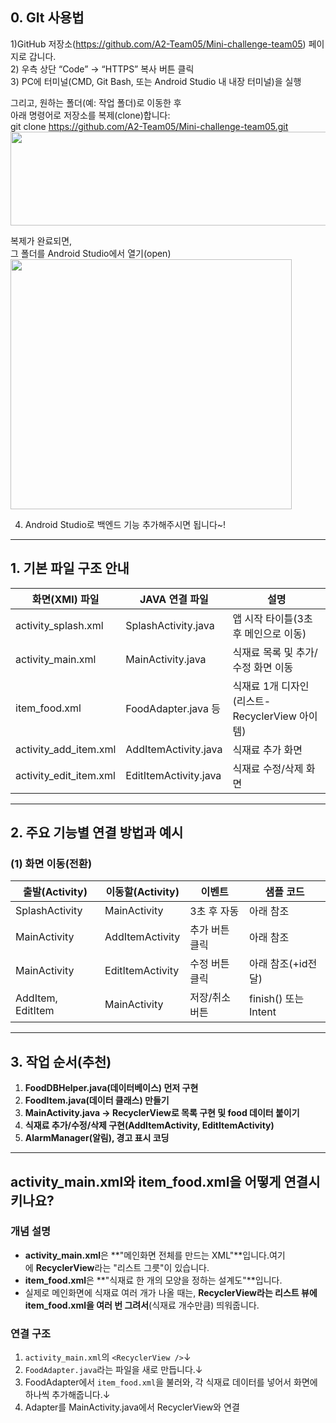 ## 0. GIt 사용법
1)GitHub 저장소(https://github.com/A2-Team05/Mini-challenge-team05) 페이지로 갑니다.  
2) 우측 상단 “Code” → “HTTPS” 복사 버튼 클릭  
3) PC에 터미널(CMD, Git Bash, 또는 Android Studio 내 내장 터미널)을 실행  

그리고, 원하는 폴더(예: 작업 폴더)로 이동한 후  
아래 명령어로 저장소를 복제(clone)합니다:  
git clone https://github.com/A2-Team05/Mini-challenge-team05.git  
<img src="https://velog.velcdn.com/images/dinkotribe/post/40bbb4ff-e773-4264-a101-0ac35ca114a1/image.png" width="550" height="150"/>


복제가 완료되면,  
그 폴더를 Android Studio에서 열기(open)  
<img src="https://velog.velcdn.com/images/dinkotribe/post/87e9925b-8549-41d3-a762-5a279f88e915/image.png" width="450" height="400"/>

4) Android Studio로 백엔드 기능 추가해주시면 됩니다~!  

---
## 1. 기본 파일 구조 안내

| 화면(XMl) 파일 | JAVA 연결 파일 | 설명 |
| --- | --- | --- |
| activity_splash.xml | SplashActivity.java | 앱 시작 타이틀(3초 후 메인으로 이동) |
| activity_main.xml | MainActivity.java | 식재료 목록 및 추가/수정 화면 이동 |
| item_food.xml | FoodAdapter.java 등 | 식재료 1개 디자인(리스트-RecyclerView 아이템) |
| activity_add_item.xml | AddItemActivity.java | 식재료 추가 화면 |
| activity_edit_item.xml | EditItemActivity.java | 식재료 수정/삭제 화면 |

---

## 2. 주요 기능별 연결 방법과 예시

### (1) **화면 이동(전환)**

| 출발(Activity) | 이동할(Activity) | 이벤트 | 샘플 코드 |
| --- | --- | --- | --- |
| SplashActivity | MainActivity | 3초 후 자동 | 아래 참조 |
| MainActivity | AddItemActivity | 추가 버튼 클릭 | 아래 참조 |
| MainActivity | EditItemActivity | 수정 버튼 클릭 | 아래 참조(+id전달) |
| AddItem, EditItem | MainActivity | 저장/취소 버튼 | finish() 또는 Intent |


---

## 3. **작업 순서(추천)**

1. **FoodDBHelper.java(데이터베이스) 먼저 구현**
2. **FoodItem.java(데이터 클래스) 만들기**
3. **MainActivity.java → RecyclerView로 목록 구현 및 food 데이터 붙이기**
4. **식재료 추가/수정/삭제 구현(AddItemActivity, EditItemActivity)**
5. **AlarmManager(알림), 경고 표시 코딩**

---

## activity_main.xml와 item_food.xml을 어떻게 연결시키나요?
### 개념 설명
- **activity_main.xml**은 **"메인화면 전체를 만드는 XML"**입니다.여기에 **RecyclerView**라는 "리스트 그릇"이 있습니다.
- **item_food.xml**은 **"식재료 한 개의 모양을 정하는 설계도"**입니다.
- 실제로 메인화면에 식재료 여러 개가 나올 때는, **RecyclerView라는 리스트 뷰에 item_food.xml을 여러 번 그려서**(식재료 개수만큼) 띄워줍니다.

### 연결 구조
1. `activity_main.xml`의 `<RecyclerView />`↓
2. `FoodAdapter.java`라는 파일을 새로 만듭니다.↓
3. FoodAdapter에서 `item_food.xml`을 불러와, 각 식재료 데이터를 넣어서 화면에 하나씩 추가해줍니다.↓
4. Adapter를 MainActivity.java에서 RecyclerView와 연결
